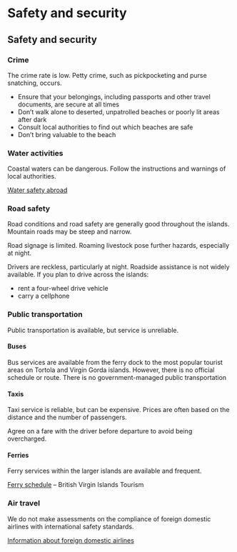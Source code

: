 # Safety and security

## Safety and security

### Crime

The crime rate is low. Petty crime, such as pickpocketing and purse snatching, occurs.

* Ensure that your belongings, including passports and other travel documents, are secure at all times
* Don’t walk alone to deserted, unpatrolled beaches or poorly lit areas after dark
* Consult local authorities to find out which beaches are safe
* Don’t bring valuable to the beach

### Water activities

Coastal waters can be dangerous. Follow the instructions and warnings of local authorities.

[Water safety abroad](https://travel.gc.ca/travelling/health-safety/water-safety)

### Road safety

Road conditions and road safety are generally good throughout the islands. Mountain roads may be steep and narrow.

Road signage is limited. Roaming livestock pose further hazards, especially at night.

Drivers are reckless, particularly at night. Roadside assistance is not widely available. If you plan to drive across the islands:

* rent a four-wheel drive vehicle
* carry a cellphone

### Public transportation

Public transportation is available, but service is unreliable.

#### Buses

Bus services are available from the ferry dock to the most popular tourist areas on Tortola and Virgin Gorda islands. However, there is no official schedule or route. There is no government-managed public transportation

#### Taxis

Taxi service is reliable, but can be expensive. Prices are often based on the distance and the number of passengers.

Agree on a fare with the driver before departure to avoid being overcharged.

#### Ferries

Ferry services within the larger islands are available and frequent.

[Ferry schedule](https://www.bvitourism.com/inter-island-ferries "Ferry schedule") – British Virgin Islands Tourism

### Air travel

We do not make assessments on the compliance of foreign domestic airlines with international safety standards.

[Information about foreign domestic airlines](https://travel.gc.ca/air/in-flight-safety#other)